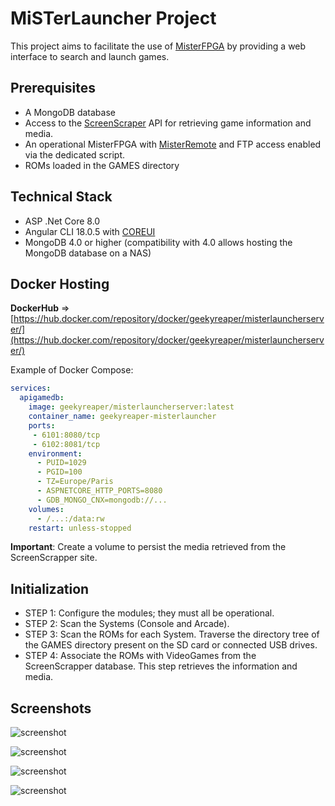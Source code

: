 # MiSTerLauncher Project

This project aims to facilitate the use of [MisterFPGA](https://mister-devel.github.io/MkDocs_MiSTer/) by providing a web interface to search and launch games.

## Prerequisites
- A MongoDB database
- Access to the [ScreenScraper](https://www.screenscraper.fr/) API for retrieving game information and media.
- An operational MisterFPGA with [MisterRemote](https://github.com/wizzomafizzo/mrext/blob/main/docs/remote.md) and FTP access enabled via the dedicated script.
- ROMs loaded in the GAMES directory

## Technical Stack
- ASP .Net Core 8.0
- Angular CLI 18.0.5 with [COREUI](https://coreui.io/angular/)
- MongoDB 4.0 or higher (compatibility with 4.0 allows hosting the MongoDB database on a NAS)

## Docker Hosting
**DockerHub** => [https://hub.docker.com/repository/docker/geekyreaper/misterlauncherserver/](https://hub.docker.com/repository/docker/geekyreaper/misterlauncherserver/)

Example of Docker Compose:

```yaml
services:
  apigamedb:
    image: geekyreaper/misterlauncherserver:latest
    container_name: geekyreaper-misterlauncher
    ports:
     - 6101:8080/tcp
     - 6102:8081/tcp
    environment:
      - PUID=1029
      - PGID=100
      - TZ=Europe/Paris
      - ASPNETCORE_HTTP_PORTS=8080
      - GDB_MONGO_CNX=mongodb://...
    volumes:
      - /...:/data:rw
    restart: unless-stopped
```
**Important**: Create a volume to persist the media retrieved from the ScreenScrapper site.

## Initialization

- STEP 1: Configure the modules; they must all be operational.
- STEP 2: Scan the Systems (Console and Arcade).
- STEP 3: Scan the ROMs for each System. Traverse the directory tree of the GAMES directory present on the SD card or connected USB drives.
- STEP 4: Associate the ROMs with VideoGames from the ScreenScrapper database. This step retrieves the information and media.

## Screenshots

![screenshot](https://raw.githubusercontent.com/GeekyReaper/MiSTerLauncher/master/screenshot/misterlauncher-screenshot1.png)

![screenshot](https://raw.githubusercontent.com/GeekyReaper/MiSTerLauncher/master/screenshot/misterlauncher-screenshot2.png)

![screenshot](https://raw.githubusercontent.com/GeekyReaper/MiSTerLauncher/master/screenshot/misterlauncher-screenshot3.png)

![screenshot](https://raw.githubusercontent.com/GeekyReaper/MiSTerLauncher/master/screenshot/misterlauncher-screenshot4.png)
